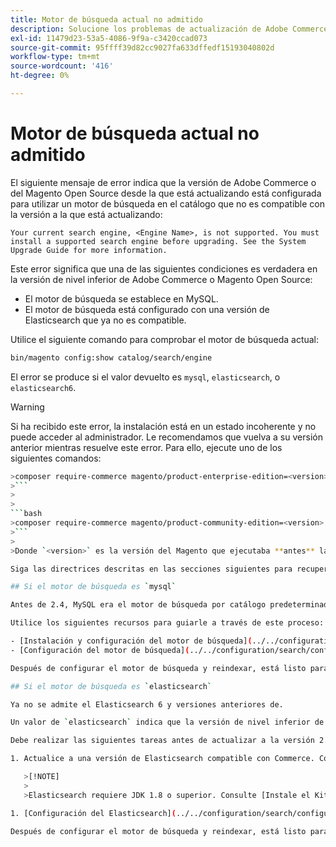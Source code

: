 ```yaml
---
title: Motor de búsqueda actual no admitido
description: Solucione los problemas de actualización de Adobe Commerce o de Magento Open Source después de encontrar un error sobre un motor de búsqueda no compatible.
exl-id: 11479d23-53a5-4086-9f9a-c3420ccad073
source-git-commit: 95ffff39d82cc9027fa633dffedf15193040802d
workflow-type: tm+mt
source-wordcount: '416'
ht-degree: 0%

---
```


# Motor de búsqueda actual no admitido

El siguiente mensaje de error indica que la versión de Adobe Commerce o del Magento Open Source desde la que está actualizando está configurada para utilizar un motor de búsqueda en el catálogo que no es compatible con la versión a la que está actualizando:

```terminal
Your current search engine, <Engine Name>, is not supported. You must install a supported search engine before upgrading. See the System Upgrade Guide for more information.
```

Este error significa que una de las siguientes condiciones es verdadera en la versión de nivel inferior de Adobe Commerce o Magento Open Source:

- El motor de búsqueda se establece en MySQL.
- El motor de búsqueda está configurado con una versión de Elasticsearch que ya no es compatible.

Utilice el siguiente comando para comprobar el motor de búsqueda actual:

```bash
bin/magento config:show catalog/search/engine
```

El error se produce si el valor devuelto es `mysql`, `elasticsearch`, o `elasticsearch6`.

>[!WARNING]
>
>Si ha recibido este error, la instalación está en un estado incoherente y no puede acceder al administrador. Le recomendamos que vuelva a su versión anterior mientras resuelve este error. Para ello, ejecute uno de los siguientes comandos:
>
>
```bash
>composer require-commerce magento/product-enterprise-edition=<version>
>```
>
>
```bash
>composer require-commerce magento/product-community-edition=<version>
>```
>
>Donde `<version>` es la versión del Magento que ejecutaba **antes** la actualización. Por ejemplo, `2.3.5`.

Siga las directrices descritas en las secciones siguientes para recuperarse de un estado incoherente.

## Si el motor de búsqueda es `mysql`

Antes de 2.4, MySQL era el motor de búsqueda por catálogo predeterminado, pero MySQL ya no es compatible con esta capacidad. Ahora debe instalar y configurar Elasticsearch o OpenSearch como motor de búsqueda antes de actualizar a 2.4.

Utilice los siguientes recursos para guiarle a través de este proceso:

- [Instalación y configuración del motor de búsqueda](../../configuration/search/overview-search.md)
- [Configuración del motor de búsqueda](../../configuration/search/configure-search-engine.md)

Después de configurar el motor de búsqueda y reindexar, está listo para actualizar a 2.4.

## Si el motor de búsqueda es `elasticsearch`

Ya no se admite el Elasticsearch 6 y versiones anteriores de.

Un valor de `elasticsearch` indica que la versión de nivel inferior de Adobe Commerce o Magento Open Source está configurada para utilizar Elasticsearch 2.x. Esta versión de Elasticsearch ya no es compatible.

Debe realizar las siguientes tareas antes de actualizar a la versión 2.4:

1. Actualice a una versión de Elasticsearch compatible con Commerce. Consulte [Elasticsearch de actualización](https://www.elastic.co/guide/en/elasticsearch/reference/current/setup-upgrade.html) para obtener instrucciones completas sobre la realización de copias de seguridad de los datos, la detección de posibles problemas de migración y la prueba de actualizaciones antes de su implementación en producción. Según la versión actual del Elasticsearch, puede que sea necesario o no reiniciar el clúster por completo.

   >[!NOTE]
   >
   >Elasticsearch requiere JDK 1.8 o superior. Consulte [Instale el Kit de desarrollo de software de Java (JDK)](../../installation/prerequisites/search-engine/overview.md#install-the-java-software-development-kit-jdk) para comprobar qué versión de JDK está instalada.

1. [Configuración del Elasticsearch](../../configuration/search/configure-search-engine.md) y vuelva a indexar.

Después de configurar el motor de búsqueda y reindexar, está listo para actualizar a 2.4.
